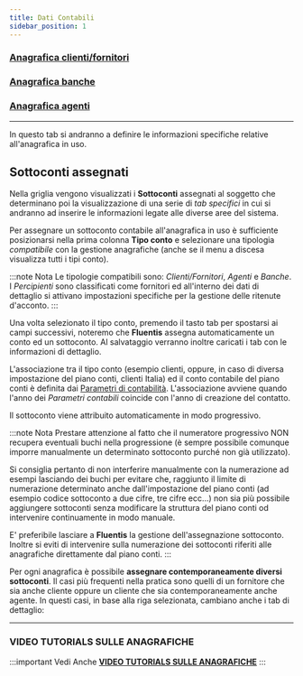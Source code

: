 ```yaml
---
title: Dati Contabili
sidebar_position: 1
---
```


### [Anagrafica clienti/fornitori](/docs/erp-home/registers/contacts/create-new-contact/accounting-data/customer-vendors-data/finance)

### [Anagrafica banche](/docs/erp-home/registers/contacts/create-new-contact/accounting-data/bank-registry/references)

### [Anagrafica agenti](/docs/erp-home/registers/contacts/create-new-contact/accounting-data/agent-registry/analytic)


---

In questo tab si andranno a definire le informazioni specifiche relative all'anagrafica in uso.

## Sottoconti assegnati

Nella griglia vengono visualizzati i **Sottoconti** assegnati al soggetto che determinano poi la visualizzazione di una serie di *tab specifici* in cui si andranno ad inserire le informazioni legate alle diverse aree del sistema.

Per assegnare un sottoconto contabile all'anagrafica in uso è sufficiente posizionarsi nella prima colonna **Tipo conto** e selezionare una tipologia *compatibile* con la gestione anagrafiche (anche se il menu a discesa visualizza tutti i tipi conto).

:::note Nota
Le tipologie compatibili sono: *Clienti/Fornitori*, *Agenti* e *Banche*. I *Percipienti* sono classificati come fornitori ed all'interno dei dati di dettaglio si attivano impostazioni specifiche per la gestione delle ritenute d'acconto.
:::

Una volta selezionato il tipo conto, premendo il tasto tab per spostarsi ai campi successivi, noteremo che **Fluentis** assegna automaticamente un conto ed un sottoconto. Al salvataggio verranno inoltre caricati i tab con le informazioni di dettaglio.

L'associazione tra il tipo conto (esempio clienti, oppure, in caso di diversa impostazione del piano conti, clienti Italia) ed il conto contabile del piano conti è definita dai [Parametri di contabilità](/docs/configurations/parameters/finance/accounting-parameters). L'associazione avviene quando l'anno dei *Parametri contabili* coincide con l'anno di creazione del contatto.

Il sottoconto viene attribuito automaticamente in modo progressivo.

:::note Nota
Prestare attenzione al fatto che il numeratore progressivo NON recupera eventuali buchi nella progressione (è sempre possibile comunque imporre manualmente un determinato sottoconto purché non già utilizzato).

Si consiglia pertanto di non interferire manualmente con la numerazione ad esempi lasciando dei buchi per evitare che, raggiunto il limite di numerazione determinato anche dall'impostazione del piano conti (ad esempio codice sottoconto a due cifre, tre cifre ecc...) non sia più possibile aggiungere sottoconti senza modificare la struttura del piano conti od intervenire continuamente in modo manuale.

E' preferibile lasciare a **Fluentis** la gestione dell'assegnazione sottoconto. Inoltre si eviti di intervenire sulla numerazione dei sottoconti riferiti alle anagrafiche direttamente dal piano conti.
:::

Per ogni anagrafica è possibile **assegnare contemporaneamente diversi sottoconti**. Il casi più frequenti nella pratica sono quelli di un fornitore che sia anche cliente oppure un cliente che sia contemporaneamente anche agente. In questi casi, in base alla riga selezionata, cambiano anche i tab di dettaglio:

---

### VIDEO TUTORIALS SULLE ANAGRAFICHE

:::important Vedi Anche
[**VIDEO TUTORIALS SULLE ANAGRAFICHE**](/docs/video/finance/intro.md)
:::
 



